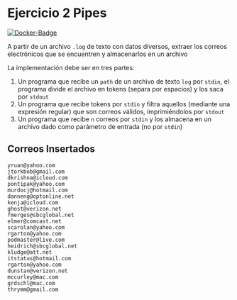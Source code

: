 # Ejercicio 2 Pipes
[![Docker-Badge](https://img.shields.io/docker/cloud/build/manolomon/practica-pipe-std.svg?logo=docker&logoColor=white&style=for-the-badge)](https://hub.docker.com/r/manolomon/practica-pipe-std)

A partir de un archivo `.log` de texto con datos diversos, extraer los correos electrónicos que se encuentren y almacenarlos en un archivo

La implementación debe ser en tres partes:

1. Un programa que recibe un `path` de un archivo de texto `log` por `stdin`, el programa divide el archivo en tokens (separa por espacios) y los saca por `stdout`
2. Un programa que recibe tokens por `stdin` y filtra aquellos (mediante una expresión regular) que son correos válidos, imprimiéndolos por `stdout`
3. Un programa que recibe `n` correos por `stdin` y los almacena en un archivo dado como parámetro de entrada (no por `stdin`)

## Correos Insertados

```log
yruan@yahoo.com
jtorkbob@gmail.com
dkrishna@icloud.com
pontipak@yahoo.com
murdocj@hotmail.com
danneng@optonline.net
kenja@icloud.com
ghost@verizon.net
fmerges@sbcglobal.net
elmer@comcast.net
scarolan@yahoo.com
rgarton@yahoo.com
podmaster@live.com
heidrich@sbcglobal.net
kludge@att.net
itstatus@hotmail.com
rgarton@yahoo.com
dunstan@verizon.net
mccurley@mac.com
grdschl@mac.com
thrymm@gmail.com
```
